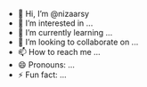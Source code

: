 - 👋 Hi, I’m @nizaarsy
- 👀 I’m interested in ...
- 🌱 I’m currently learning ...
- 💞️ I’m looking to collaborate on ...
- 📫 How to reach me ...
- 😄 Pronouns: ...
- ⚡ Fun fact: ...

<!---
nizaarsy/nizaarsy is a ✨ special ✨ repository because its `README.md` (this file) appears on your GitHub profile.
You can click the Preview link to take a look at your changes.
--->
